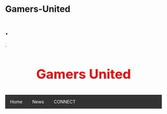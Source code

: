 # Gamers-United

<!DOCTYPE html>
<html>
<head>
<style>
body {
    background-image: url("black-wallpaper-13.jpg");
}
</style>
</head>
<body>

<h1>.</h1>
<p>.</p>

</body>


<h1 style="font-size:300%;"><center><p style="color:red;">Gamers United</p></h1>



<style>
ul {
    list-style-type: none;
    margin: 0;
    padding: 0;
    overflow: hidden;
    background-color: #333;
}

li {
    float: left;
}

li a, .dropbtn {
    display: inline-block;
    color: white;
    text-align: center;
    padding: 14px 16px;
    text-decoration: none;
}

li a:hover, .dropdown:hover .dropbtn {
    background-color: red;
}

li.dropdown {
    display: inline-block;
}

.dropdown-content {
    display: none;
    position: absolute;
    background-color: #f9f9f9;
    min-width: 160px;
    box-shadow: 0px 8px 16px 0px rgba(0,0,0,0.2);
}

.dropdown-content a {
    color: black;
    padding: 12px 16px;
    text-decoration: none;
    display: block;
    text-align: left;
}

.dropdown-content a:hover {background-color: #f1f1f1}

.dropdown:hover .dropdown-content {
    display: block;
}
</style>
</head>
<body>

<ul>
  <li><a class="active" href="#home">Home</a></li>
  <li><a href="#news">News</a></li>
  <li class="dropdown">
    <a href="#" class="dropbtn">CONNECT</a>
    <div class="dropdown-content">
      <a href="#">GAMES</a>
      <a href="#">GENRE</a>
      <a href="#">CONSOLE</a>
    </div>
  </li>
</ul>
